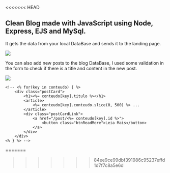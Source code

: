 
<<<<<<< HEAD
## Clean Blog made with JavaScript using Node, Express, EJS and MySql.

It gets the data from your local DataBase and sends it to the landing page.

![](https://github.com/riquew/ExpressBlog/blob/main/gifs/home.gif)

You can also add new posts to the blog DataBase, I used some validation in the form to check if there is a title and content in the new post.

![](https://github.com/riquew/ExpressBlog/blob/main/gifs/novoPost.gif)

    <!-- <% for(key in conteudo) { %>
        <div class="postCard">
            <h1><%= conteudo[key].titulo %></h1>
            <article>
                <%= conteudo[key].conteudo.slice(0, 500) %> ...
            </article>
            <div class="postCardLink">
                <a href="/post/<%= conteudo[key].id %>">
                    <button class="btnReadMore">Leia Mais</button>
                </a>
            </div>
        </div>
    <% } %> -->
=======
>>>>>>> 84ee9ce99dbf391986c95237effd1d7f7c8a5e6d
